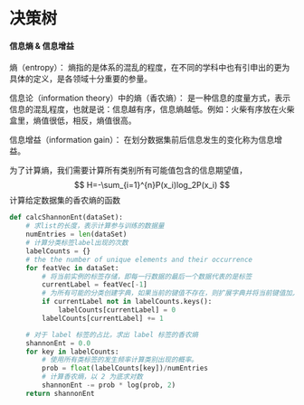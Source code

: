 
# 决策树

#### 信息熵 & 信息增益

熵（entropy）： 熵指的是体系的混乱的程度，在不同的学科中也有引申出的更为具体的定义，是各领域十分重要的参量。

信息论（information theory）中的熵（香农熵）： 是一种信息的度量方式，表示信息的混乱程度，也就是说：信息越有序，信息熵越低。例如：火柴有序放在火柴盒里，熵值很低，相反，熵值很高。

信息增益（information gain）： 在划分数据集前后信息发生的变化称为信息增益。

为了计算熵，我们需要计算所有类别所有可能值包含的信息期望值，
$$
H=-\sum_{i=1}^{n}P(x_i)log_2P(x_i)
$$
计算给定数据集的香农熵的函数

```python
def calcShannonEnt(dataSet):
    # 求list的长度，表示计算参与训练的数据量
    numEntries = len(dataSet)
    # 计算分类标签label出现的次数
    labelCounts = {}
    # the the number of unique elements and their occurrence
    for featVec in dataSet:
        # 将当前实例的标签存储，即每一行数据的最后一个数据代表的是标签
        currentLabel = featVec[-1]
        # 为所有可能的分类创建字典，如果当前的键值不存在，则扩展字典并将当前键值加入字典。每个键值都记录了当前类别出现的次数。
        if currentLabel not in labelCounts.keys():
            labelCounts[currentLabel] = 0
        labelCounts[currentLabel] += 1

    # 对于 label 标签的占比，求出 label 标签的香农熵
    shannonEnt = 0.0
    for key in labelCounts:
        # 使用所有类标签的发生频率计算类别出现的概率。
        prob = float(labelCounts[key])/numEntries
        # 计算香农熵，以 2 为底求对数
        shannonEnt -= prob * log(prob, 2)
    return shannonEnt
```



